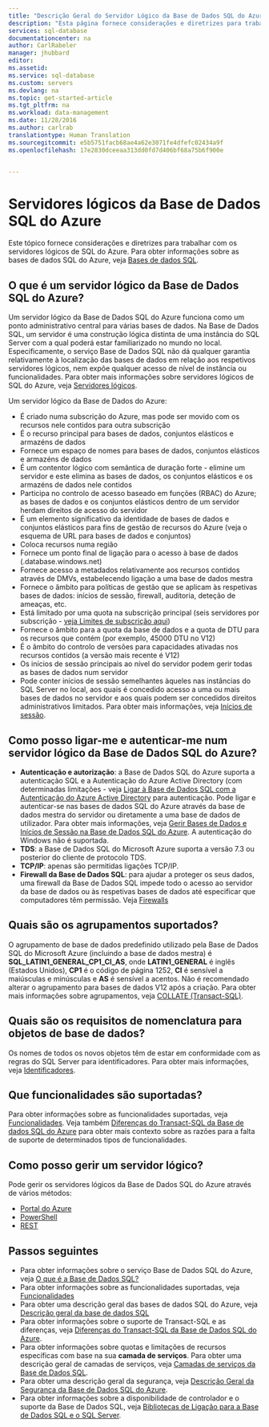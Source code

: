 ```yaml
---
title: "Descrição Geral do Servidor Lógico da Base de Dados SQL do Azure | Microsoft Docs"
description: "Esta página fornece considerações e diretrizes para trabalhar com os servidores lógicos de SQL do Azure."
services: sql-database
documentationcenter: na
author: CarlRabeler
manager: jhubbard
editor: 
ms.assetid: 
ms.service: sql-database
ms.custom: servers
ms.devlang: na
ms.topic: get-started-article
ms.tgt_pltfrm: na
ms.workload: data-management
ms.date: 11/28/2016
ms.author: carlrab
translationtype: Human Translation
ms.sourcegitcommit: e5b5751facb68ae4a62e3071fe4dfefc02434a9f
ms.openlocfilehash: 17e2830dceeaa313dd0fd7d406bf68a75b6f900e


---
```

# <a name="azure-sql-database-logical-servers"></a>Servidores lógicos da Base de Dados SQL do Azure

Este tópico fornece considerações e diretrizes para trabalhar com os servidores lógicos de SQL do Azure. Para obter informações sobre as bases de dados SQL do Azure, veja [Bases de dados SQL](sql-database-overview.md).

## <a name="what-is-an-azure-sql-database-logical-server"></a>O que é um servidor lógico da Base de Dados SQL do Azure?
Um servidor lógico da Base de Dados SQL do Azure funciona como um ponto administrativo central para várias bases de dados. Na Base de Dados SQL, um servidor é uma construção lógica distinta de uma instância do SQL Server com a qual poderá estar familiarizado no mundo no local. Especificamente, o serviço Base de Dados SQL não dá qualquer garantia relativamente à localização das bases de dados em relação aos respetivos servidores lógicos, nem expõe qualquer acesso de nível de instância ou funcionalidades. Para obter mais informações sobre servidores lógicos de SQL do Azure, veja [Servidores lógicos](sql-database-server-overview.md). 

Um servidor lógico da Base de Dados do Azure:

- É criado numa subscrição do Azure, mas pode ser movido com os recursos nele contidos para outra subscrição
- É o recurso principal para bases de dados, conjuntos elásticos e armazéns de dados
- Fornece um espaço de nomes para bases de dados, conjuntos elásticos e armazéns de dados
- É um contentor lógico com semântica de duração forte - elimine um servidor e este elimina as bases de dados, os conjuntos elásticos e os armazéns de dados nele contidos
- Participa no controlo de acesso baseado em funções (RBAC) do Azure; as bases de dados e os conjuntos elásticos dentro de um servidor herdam direitos de acesso do servidor
- É um elemento significativo da identidade de bases de dados e conjuntos elásticos para fins de gestão de recursos do Azure (veja o esquema de URL para bases de dados e conjuntos)
- Coloca recursos numa região
- Fornece um ponto final de ligação para o acesso à base de dados (<serverName>.database.windows.net)
- Fornece acesso a metadados relativamente aos recursos contidos através de DMVs, estabelecendo ligação a uma base de dados mestra 
- Fornece o âmbito para políticas de gestão que se aplicam às respetivas bases de dados: inícios de sessão, firewall, auditoria, deteção de ameaças, etc. 
- Está limitado por uma quota na subscrição principal (seis servidores por subscrição - [veja Limites de subscrição aqui](../azure-subscription-service-limits.md))
- Fornece o âmbito para a quota da base de dados e a quota de DTU para os recursos que contém (por exemplo, 45000 DTU no V12)
- É o âmbito do controlo de versões para capacidades ativadas nos recursos contidos (a versão mais recente é V12)
- Os inícios de sessão principais ao nível do servidor podem gerir todas as bases de dados num servidor
- Pode conter inícios de sessão semelhantes àqueles nas instâncias do SQL Server no local, aos quais é concedido acesso a uma ou mais bases de dados no servidor e aos quais podem ser concedidos direitos administrativos limitados. Para obter mais informações, veja [Inícios de sessão](sql-database-manage-logins.md).

## <a name="how-do-i-connect-and-authenticate-to-an-azure-sql-database-logical-server"></a>Como posso ligar-me e autenticar-me num servidor lógico da Base de Dados SQL do Azure?

- **Autenticação e autorização**: a Base de Dados SQL do Azure suporta a autenticação SQL e a Autenticação do Azure Active Directory (com determinadas limitações - veja [Ligar à Base de Dados SQL com a Autenticação do Azure Active Directory](sql-database-aad-authentication.md) para autenticação. Pode ligar e autenticar-se nas bases de dados SQL do Azure através da base de dados mestra do servidor ou diretamente a uma base de dados de utilizador. Para obter mais informações, veja [Gerir Bases de Dados e Inícios de Sessão na Base de Dados SQL do Azure](sql-database-manage-logins.md). A autenticação do Windows não é suportada. 
- **TDS**: a Base de Dados SQL do Microsoft Azure suporta a versão 7.3 ou posterior do cliente de protocolo TDS.
- **TCP/IP**: apenas são permitidas ligações TCP/IP.
- **Firewall da Base de Dados SQL**: para ajudar a proteger os seus dados, uma firewall da Base de Dados SQL impede todo o acesso ao servidor da base de dados ou às respetivas bases de dados até especificar que computadores têm permissão. Veja [Firewalls](sql-database-firewall-configure.md)

## <a name="what-collations-are-supported"></a>Quais são os agrupamentos suportados?

O agrupamento de base de dados predefinido utilizado pela Base de Dados SQL do Microsoft Azure (incluindo a base de dados mestra) é **SQL_LATIN1_GENERAL_CP1_CI_AS**, onde **LATIN1_GENERAL** é inglês (Estados Unidos), **CP1** é o código de página 1252, **CI** é sensível a maiúsculas e minúsculas e **AS** é sensível a acentos. Não é recomendado alterar o agrupamento para bases de dados V12 após a criação. Para obter mais informações sobre agrupamentos, veja [COLLATE (Transact-SQL)](https://msdn.microsoft.com/library/ms184391.aspx).

## <a name="what-are-the-naming-requirements-for-database-objects"></a>Quais são os requisitos de nomenclatura para objetos de base de dados?

Os nomes de todos os novos objetos têm de estar em conformidade com as regras do SQL Server para identificadores. Para obter mais informações, veja [Identificadores](https://msdn.microsoft.com/library/ms175874.aspx).

## <a name="what-features-are-supported"></a>Que funcionalidades são suportadas?

Para obter informações sobre as funcionalidades suportadas, veja [Funcionalidades](sql-database-features.md). Veja também [Diferenças do Transact-SQL da Base de dados SQL do Azure](sql-database-transact-sql-information.md) para obter mais contexto sobre as razões para a falta de suporte de determinados tipos de funcionalidades.

## <a name="how-do-i-manage-a-logical-server"></a>Como posso gerir um servidor lógico?

Pode gerir os servidores lógicos da Base de Dados SQL do Azure através de vários métodos:
- [Portal do Azure](sql-database-manage-portal.md)
- [PowerShell](sql-database-manage-powershell.md)
- [REST](/rest/api/sql/)

## <a name="next-steps"></a>Passos seguintes

- Para obter informações sobre o serviço Base de Dados SQL do Azure, veja [O que é a Base de Dados SQL?](sql-database-technical-overview.md)
- Para obter informações sobre as funcionalidades suportadas, veja [Funcionalidades](sql-database-features.md)
- Para obter uma descrição geral das bases de dados SQL do Azure, veja [Descrição geral da base de dados SQL](sql-database-overview.md)
- Para obter informações sobre o suporte de Transact-SQL e as diferenças, veja [Diferenças do Transact-SQL da Base de Dados SQL do Azure](sql-database-transact-sql-information.md).
- Para obter informações sobre quotas e limitações de recursos específicas com base na sua **camada de serviços**. Para obter uma descrição geral de camadas de serviços, veja [Camadas de serviços da Base de Dados SQL](sql-database-service-tiers.md).
- Para obter uma descrição geral da segurança, veja [Descrição Geral da Segurança da Base de Dados SQL do Azure](sql-database-security-overview.md).
- Para obter informações sobre a disponibilidade de controlador e o suporte da Base de Dados SQL, veja [Bibliotecas de Ligação para a Base de Dados SQL e o SQL Server](sql-database-libraries.md).




<!--HONumber=Dec16_HO4-->


